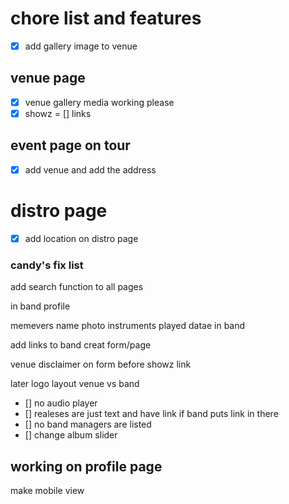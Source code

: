 # chore list and features

- [x] add gallery image to venue

## venue page

- [x] venue gallery media working please
- [x] showz
      = [] links

## event page on tour

- [x] add venue and add the address

# distro page

- [x] add location on distro page

### candy's fix list

add search function to all pages

in band profile

memevers name photo instruments played datae in band

add links to band creat form/page

venue disclaimer on form before showz link

later logo layout venue vs band

- [] no audio player
- [] realeses are just text and have link if band puts link in there
- [] no band managers are listed
- [] change album slider

## working on profile page

make mobile view
